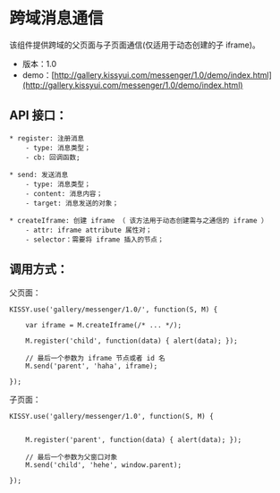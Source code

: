 跨域消息通信
=================================

该组件提供跨域的父页面与子页面通信(仅适用于动态创建的子 iframe)。

* 版本：1.0
* demo：[http://gallery.kissyui.com/messenger/1.0/demo/index.html](http://gallery.kissyui.com/messenger/1.0/demo/index.html)

API 接口：
-------------------------------

	* register: 注册消息
		- type: 消息类型；
		- cb: 回调函数;

	* send: 发送消息
		- type: 消息类型；
		- content: 消息内容；
		- target: 消息发送的对象；

	* createIframe: 创建 iframe （ 该方法用于动态创建需与之通信的 iframe ）
		- attr: iframe attribute 属性对；
		- selector：需要将 iframe 插入的节点；

调用方式：
------------------------------------

父页面：

	KISSY.use('gallery/messenger/1.0/', function(S, M) {

		var iframe = M.createIframe(/* ... */);		

		M.register('child', function(data) { alert(data); });

		// 最后一个参数为 iframe 节点或者 id 名
		M.send('parent', 'haha', iframe);

	});


子页面：

	KISSY.use('gallery/messenger/1.0', function(S, M) {

				
		M.register('parent', function(data) { alert(data); });

		// 最后一个参数为父窗口对象
		M.send('child', 'hehe', window.parent);

	});
